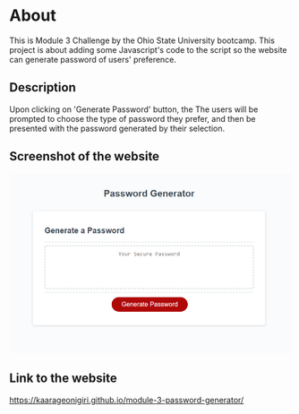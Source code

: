 # About
This is Module 3 Challenge by the Ohio State University bootcamp. This project is about adding some Javascript's code to the script so the website can generate password of users' preference. 

## Description
Upon clicking on 'Generate Password' button, the The users will be prompted to choose the type of password they prefer, and then be presented with the password generated by their selection. 

## Screenshot of the website
<img src="./images/generate password.PNG" alt="Screenshot of the website"/>

## Link to the website
https://kaarageonigiri.github.io/module-3-password-generator/